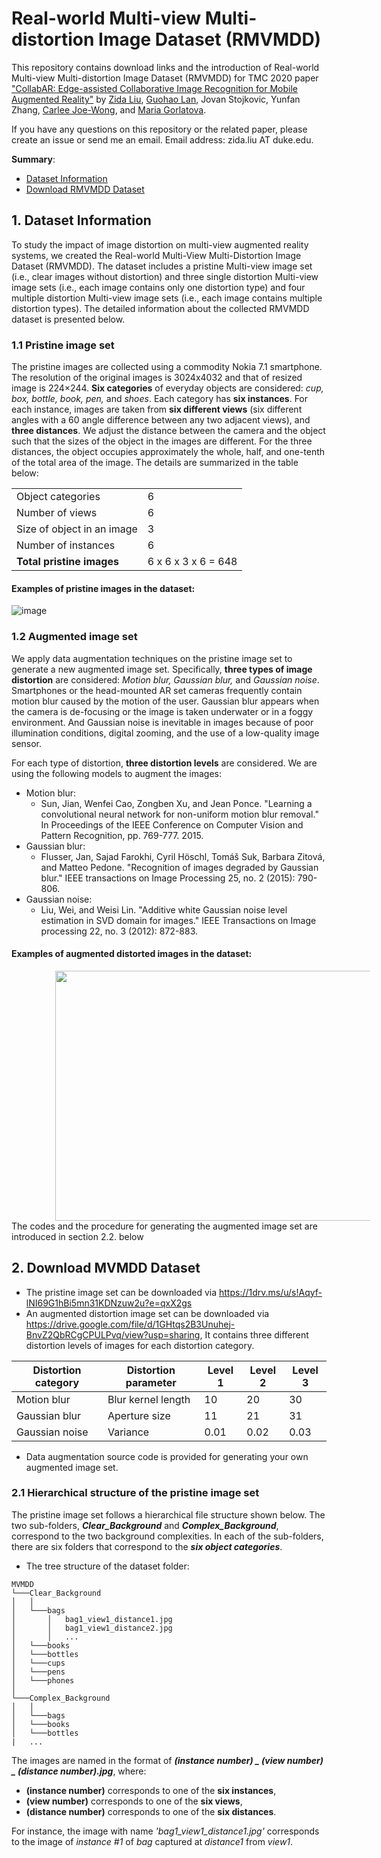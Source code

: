 # Real-world Multi-view Multi-distortion Image Dataset (RMVMDD)


This repository contains download links and the introduction of Real-world Multi-view Multi-distortion Image Dataset (RMVMDD) for TMC 2020 paper ["CollabAR: Edge-assisted Collaborative Image Recognition for Mobile Augmented Reality"]() by [Zida Liu](daliu.github.io), [Guohao Lan](https://guohao.netlify.com/), Jovan Stojkovic, Yunfan Zhang, [Carlee Joe-Wong](https://www.andrew.cmu.edu/user/cjoewong/), and [Maria Gorlatova](https://maria.gorlatova.com/).

If you have any questions on this repository or the related paper, please create an issue or send me an email.
Email address: zida.liu AT duke.edu.

**Summary**:

* [Dataset Information](#1)
* [Download RMVMDD Dataset](#2)

## 1. <span id="1">Dataset Information</span>
To study the impact of image distortion on multi-view augmented reality systems, we created the Real-world Multi-View Multi-Distortion Image Dataset (RMVMDD). The dataset includes a pristine Multi-view image set (i.e., clear images without distortion) and three single distortion Multi-view image sets (i.e., each image contains only one distortion type) and four multiple distortion Multi-view image sets (i.e., each image contains multiple distortion types). The detailed information about the collected RMVMDD dataset is presented below.


### 1.1 Pristine image set
The pristine images are collected using a commodity Nokia 7.1 smartphone. The resolution of the original images is 3024x4032 and that of resized image is 224×244. **Six categories** of everyday objects are considered: *cup, box, bottle, book, pen,* and *shoes*. Each category has **six instances**. For each instance, images are taken from **six different views** (six different angles with a 60 angle difference between any two adjacent views), and **three distances**. We adjust the distance between the camera and the object such that the sizes of the object in the images are different. For the three distances, the object occupies approximately the whole, half, and one-tenth of the total area of the image. The details are summarized in the table below:

 
 
<table border="0">
    <tr>
        <td>Object categories</td><td>6</td>
    </tr>
    <tr>
        <td>Number of views</td><td>6</td>
    </tr>
    <tr>
        <td>Size of object in an image</td><td>3</td>
    </tr>
    <tr>
        <td>Number of instances</td><td>6</td>
    </tr>
    <tr>
        <td><b>Total pristine images</b></td><td>6 x 6 x 3 x 6 = 648</td>
    </tr>
</table>

#### Examples of pristine images in the dataset:
![image](https://github.com/CollabAR-Source/MVMDD/blob/master/example.PNG) 

### 1.2 Augmented image set
We apply data augmentation techniques on the pristine image set to generate a new augmented image set. Specifically, **three types of image distortion** are considered: *Motion blur, Gaussian blur,* and *Gaussian noise*. Smartphones or the head-mounted AR set cameras frequently contain motion blur caused by the motion of the user. Gaussian blur appears when the camera is de-focusing or the image is taken underwater or in a foggy environment. And Gaussian noise is inevitable in images because of poor illumination conditions, digital zooming, and the use of a low-quality image sensor.

For each type of distortion, **three distortion levels** are considered. We are using the following models to augment the images:

- Motion blur:
  - Sun, Jian, Wenfei Cao, Zongben Xu, and Jean Ponce. "Learning a convolutional neural network for non-uniform motion blur removal." In Proceedings of the IEEE Conference on Computer Vision and Pattern Recognition, pp. 769-777. 2015.
- Gaussian blur:
  - Flusser, Jan, Sajad Farokhi, Cyril Höschl, Tomáš Suk, Barbara Zitová, and Matteo Pedone. "Recognition of images degraded by Gaussian blur." IEEE transactions on Image Processing 25, no. 2 (2015): 790-806.
- Gaussian noise:
  - Liu, Wei, and Weisi Lin. "Additive white Gaussian noise level estimation in SVD domain for images." IEEE Transactions on Image processing 22, no. 3 (2012): 872-883.

#### Examples of augmented distorted images in the dataset:
<img src="https://github.com/CollabAR-Source/MVMDD/blob/master/distorted_images.png" width = "700" height = "400" hspace="70" align=center />
The codes and the procedure for generating the augmented image set are introduced in section 2.2. below

## 2. <span id="2">Download MVMDD Dataset</span>
+ The pristine image set can be downloaded via https://1drv.ms/u/s!Aqyf-lNI69G1hBi5mn31KDNzuw2u?e=qxX2gs
+ An augmented distortion image set can be downloaded via https://drive.google.com/file/d/1GHtqs2B3Unuhej-BnvZ2QbRCgCPULPvq/view?usp=sharing, It contains three different distortion levels of images for each distortion category. 

| Distortion category | Distortion parameter | Level 1 | Level 2 | Level 3 |
| ------ | ------ | ------ | ------ | ------ |
| Motion blur | Blur kernel length | 10 | 20 | 30 |
| Gaussian blur | Aperture size | 11 | 21 | 31 |
| Gaussian noise | Variance | 0.01 | 0.02 | 0.03 |
    
    
+ Data augmentation source code is provided for generating your own augmented image set.


### 2.1 Hierarchical structure of the pristine image set

The pristine image set follows a hierarchical file structure shown below. The two sub-folders, ***Clear_Background*** and ***Complex_Background***, correspond to the two background complexities. In each of the sub-folders, there are six folders that correspond to the ***six object categories***. 

- The tree structure of the dataset folder:
```
MVMDD
└───Clear_Background
│   │
│   └───bags
│       │   bag1_view1_distance1.jpg
│       │   bag1_view1_distance2.jpg
│       │   ...
│   └───books
│   └───bottles
│   └───cups
│   └───pens
│   └───phones
│   
└───Complex_Background
│   │
│   └───bags
│   └───books
│   └───bottles
|   ...
```
The images are named in the format of ***(instance number) _ (view number) _ (distance number).jpg***, where:
- **(instance number)** corresponds to one of the **six instances**, 
- **(view number)** corresponds to one of the **six views**,
- **(distance number)** corresponds to one of the **six distances**.

For instance, the image with name *'bag1_view1_distance1.jpg'* corresponds to the image of *instance #1* of *bag* captured at *distance1* from *view1*.

